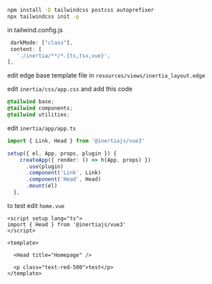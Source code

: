 ```bash
npm install -D tailwindcss postcss autoprefixer
npx tailwindcss init -p
```

in tailwind.config.js

```js
 darkMode: ["class"],
 content: [
   './inertia/**/*.{ts,tsx,vue}',
],
```

edit edge base template file in `resources/views/inertia_layout.edge`

edit `inertia/css/app.css` and add this code

```css
@tailwind base;
@tailwind components;
@tailwind utilities;
```

edit `inertia/app/app.ts`

```ts
import { Link, Head } from '@inertiajs/vue3'

setup({ el, App, props, plugin }) {
    createApp({ render: () => h(App, props) })
      .use(plugin)
      .component('Link', Link)
      .component('Head', Head)
      .mount(el)
  },
```

to test edit `home.vue`

```vue
<script setup lang="ts">
import { Head } from '@inertiajs/vue3'
</script>

<template>

  <Head title="Homepage" />

  <p class="text-red-500">test</p>
</template>
```
